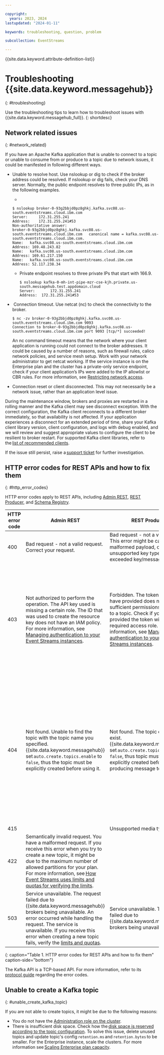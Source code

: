 ```yaml
---

copyright:
  years: 2023, 2024
lastupdated: "2024-01-11"

keywords: troubleshooting, question, problem

subcollection: EventStreams

---
```


{{site.data.keyword.attribute-definition-list}}

# Troubleshooting {{site.data.keyword.messagehub}}
{: #troubleshooting}

Use the troubleshooting tips to learn how to troubleshoot issues with {{site.data.keyword.messagehub_full}}.
{: shortdesc}

## Network related issues
{: #network_related}

If you have an Apache Kafka application that is unable to connect to a topic or unable to consume from or produce to a topic due to network issues, it could be manifested in following different ways.

- Unable to resolve host. Use nslookup or dig to check if the broker address could be resolved. If nslookup or dig fails, check your DNS server. Normally, the public endpoint resolves to three public IPs, as in the following examples.

    - 
    ```
    $ nslookup broker-0-93g2bbjd0pz8ghkj.kafka.svc08.us-south.eventstreams.cloud.ibm.com
    Server:		172.31.255.241
    Address:	172.31.255.241#53
    Non-authoritative answer:
    broker-0-93g2bbjd0pz8ghkj.kafka.svc08.us-south.eventstreams.cloud.ibm.com	canonical name = kafka.svc08.us-south.eventstreams.cloud.ibm.com.
    Name:	kafka.svc08.us-south.eventstreams.cloud.ibm.com
    Address: 169.48.243.82
    Name:	kafka.svc08.us-south.eventstreams.cloud.ibm.com
    Address: 169.61.217.150
    Name:	kafka.svc08.us-south.eventstreams.cloud.ibm.com
    Address: 52.117.238.34
    ```

    - Private endpoint resolves to three private IPs that start with 166.9.
    
      ```
      $ nslookup kafka-0-mh-int-pipe-mzr-cse-kjh.private.us-south.messagehub.test.appdomain.cloud
      Server:		172.31.255.241
      Address:	172.31.255.241#53
      ```

-  Connection timeout. Use netcat (nc) to check the connectivity to the broker.

  ```
  $ nc -zv broker-0-93g2bbjd0pz8ghkj.kafka.svc08.us-south.eventstreams.cloud.ibm.com 9093
  Connection to broker-0-93g2bbjd0pz8ghkj.kafka.svc08.us-south.eventstreams.cloud.ibm.com port 9093 [tcp/*] succeeded!
  ```
  
  An nc command timeout means that the network where your client application is running could not connect to the broker addresses. It could be caused by a  number of reasons, such as firewall rules, calico network policies, and service mesh setup. Work with your network administrator to get netcat working. If the service instance is on the Enterprise plan and the cluster has a private-only service endpoint, check if your client application’s IPs were added to the IP allowlist or CBR rules. For more information, see [Restricting network access](/docs/EventStreams?topic=EventStreams-restrict_access).
  
- Connection reset or client disconnected. This may not necessarily be a network issue, rather than an application level issue. 

During the maintenance window, brokers and proxies are restarted in a rolling manner and the Kafka client may see disconnect exception. With the correct configuration, the Kafka client reconnects to a different broker immediately, so that availability is not affected. If your application experiences a disconnect for an extended period of time, share your Kafka client library version, client configuration, and logs with debug enabled, and we will review and suggest appropriate values to configure the client to be resilient to broker restart. For supported Kafka client libraries, refer to the [list of recommended clients](/docs/EventStreams?topic=EventStreams-kafka_java_using). 

If the issue still persist, raise a [support ticket](/docs/EventStreams?topic=EventStreams-report_problem_enterprise) for further investigation.

## HTTP error codes for REST APIs and how to fix them
{: #http_error_codes}

HTTP error codes apply to REST APIs, including [Admin REST](/apidocs/event-streams/adminrest), [REST Producer](/apidocs/event-streams/schemaregistry), and [Schema Registry](/apidocs/event-streams/restproducer_v2).

| HTTP error code  | Admin REST  | REST Producer  | Schema Registry  |
| --- | --- | --- |--- |
| 400 | Bad request - not a valid request. Correct your request. | Bad request - not a valid request. This error might be caused by a malformed payload, or unsupported key type or exceeded key/message size. | Bad request - not a valid request. Correct your request. |
| 403 | Not authorized to perform the operation. The API key used is missing a certain role. The ID that was used to create the resource key does not have an IAM policy. For more information, see [Managing authentication to your Event Streams instances](/docs-draft/EventStreams?topic=EventStreams-security). | Forbidden. The token that you have provided does not have sufficient permissions to produce to a topic. Check if you have provided the token with the required access role. For more information, see [Managing authentication to your Event Streams instances](/docs/EventStreams?topic=EventStreams-security). | Forbidden. The client is not authorized to perform this request. The service ID is not authorized to access a schema resource. For more information, see [Managing authentication to your Event Streams instances](/docs/EventStreams?topic=EventStreams-security). |
| 404 | Not found. Unable to find the topic with the topic name you specified. {{site.data.keyword.messagehub}} set `auto.create.topics.enable` to `false`, thus the topic must be explicitly created before using it. | Not found. The topic does not exist. {{site.data.keyword.messagehub}} set `auto.create.topics.enable` to `false`, thus topic must be explicitly created before producing message to it. | Not found. Either the registry does not contain a schema with the specified schema ID, or the schema identified by the schema ID does not contain a version corresponding to the specified version number, or the schema is not configured with the specified type of rule. |
| 415 |  | Unsupported media type. |  |
| 422 | Semantically invalid request. You have a malformed request. If you receive this error when you try to create a new topic, it might be due to the maximum number of allowed partitions for your plan. For more information, see [How Event Streams uses limits and quotas for verifying the limits](/docs/EventStreams?topic=EventStreams-kafka_quotas). |  |  |
| 503 | Service unavailable. The request failed due to {{site.data.keyword.messagehub}} brokers being unavailable. An error occurred while handling the request. The service is unavailable. If you receive this error when creating a new topic fails, verify the [limits and quotas](/docs/EventStreams?topic=EventStreams-kafka_quotas). |Service unavailable. The request failed due to {{site.data.keyword.messagehub}} brokers being unavailable.  |  |
{: caption="Table 1. HTTP error codes for REST APIs and how to fix them" caption-side="bottom"}

The Kafka API is a TCP-based API. For more information, refer to its [protocol guide](https://kafka.apache.org/protocol.html#protocol_error_codes) regarding the error codes.
  
## Unable to create a Kafka topic
{: #unable_create_kafka_topic}

If you are not able to create topics, it might be due to the following reasons: 

- You do not have the [Administration role on the cluster](/docs/EventStreams?topic=EventStreams-security#security_resources).
- There is insufficient disk space. Check how the [disk space is reserved according to the topic configuration](/docs/EventStreams?topic=EventStreams-ES_understanding_reserved_disk_usage). To solve this issue, delete unused topics and update topic's config `retention.ms` and `retention.bytes` to be smaller. For the Enterprise instance, scale the clusters. For more information see [Scaling Enterprise plan capacity](/docs/EventStreams?topic=EventStreams-ES_scaling_capacity).
